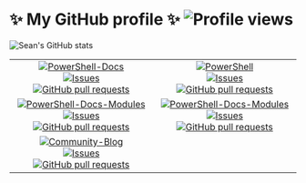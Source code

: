 <!--
**sdwheeler/sdwheeler** is a ✨ _special_ ✨ repository because its `README.md` (this file) appears on your GitHub profile.

Here are some ideas to get you started:

- 🔭 I'm currently working on ...
- 🌱 I'm currently learning ...
- 👯 I'm looking to collaborate on ...
- 🤔 I'm looking for help with ...
- 💬 Ask me about ...
- 📫 How to reach me: ...
- 😄 Pronouns: ...
- ⚡ Fun fact: ...
-->

# ✨ My GitHub profile ✨ ![Profile views][views]

![Sean's GitHub stats][mystats]

| | |
| :---: |:---: |
| [![PowerShell-Docs][psdocsimg]][ghdocs]<br>[![Issues][psdocs-iss]][ghdocsiss] [![GitHub pull requests][psdocs-prs]][ghdocsprs] | [![PowerShell][pscodeimg]][pssrc]<br>[![Issues][pscode-iss]][pssrciss] [![GitHub pull requests][pscode-prs]][pssrcprs] |
| [![PowerShell-Docs-Modules][psutilimg]][ghdocsdsc]<br>[![Issues][psutil-iss]][ghdocsdsciss] [![GitHub pull requests][psutil-prs]][ghdocsdscprs] | [![PowerShell-Docs-Modules][psutilimg]][ghdocsmod]<br> [![Issues][psutil-iss]][ghdocsmodiss] [![GitHub pull requests][psutil-prs]][ghdocsmodprs] |
| [![Community-Blog][pscommimg]][ghblog]<br>[![Issues][pscomm-iss]][ghblogissues] [![GitHub pull requests][pscomm-prs]][ghblogprs] |  |

<!-- link references -->
[ghblog]: https://github.com/PowerShell/Community-Blog
[ghblogissues]: https://github.com/PowerShell/Community-Blog/issues
[ghblogprs]: https://github.com/PowerShell/Community-Blog/pulls
[ghdocs]: https://github.com/MicrosoftDocs/PowerShell-Docs
[ghdocsiss]: https://github.com/microsoftdocs/powershell-docs/issues
[ghdocsprs]: https://github.com/microsoftdocs/powershell-docs/pulls
[ghdocsdsc]: https://github.com/MicrosoftDocs/PowerShell-Docs-DSC
[ghdocsdsciss]: https://github.com/MicrosoftDocs/PowerShell-Docs-DSC/issues
[ghdocsdscprs]: https://github.com/MicrosoftDocs/PowerShell-Docs-DSC/pulls
[ghdocsmod]: https://github.com/MicrosoftDocs/PowerShell-Docs-Modules
[ghdocsmodiss]: https://github.com/MicrosoftDocs/PowerShell-Docs-Modules/issues
[ghdocsmodprs]: https://github.com/MicrosoftDocs/PowerShell-Docs-Modules/pulls
[pssrc]: https://github.com/PowerShell/PowerShell
[pssrciss]: https://github.com/PowerShell/powershell/issues
[pssrcprs]: https://github.com/PowerShell/powershell/pulls

[views]: https://komarev.com/ghpvc/?username=sdwheeler
[mystats]: https://github-readme-stats.vercel.app/api?username=sdwheeler&theme=dark&show_icons=true&count_private=true
[psdocsimg]: https://github-readme-stats.vercel.app/api/pin/?username=MicrosoftDocs&show_owner=true&repo=PowerShell-Docs&theme=dark
[pscodeimg]: https://github-readme-stats.vercel.app/api/pin/?username=PowerShell&show_owner=true&repo=PowerShell&theme=dark
[pscommimg]: https://github-readme-stats.vercel.app/api/pin/?username=PowerShell&show_owner=true&repo=Community-Blog&theme=dark
[psutilimg]: https://github-readme-stats.vercel.app/api/pin/?username=MicrosoftDocs&show_owner=true&repo=PowerShell-Docs-Modules&theme=dark

[psdocs-iss]: https://img.shields.io/github/issues/microsoftdocs/powershell-docs?color=0088ff
[psdocs-prs]: https://img.shields.io/github/issues-pr/microsoftdocs/powershell-docs?color=0088ff
[pscode-iss]: https://img.shields.io/github/issues/PowerShell/PowerShell?color=0088ff
[pscode-prs]: https://img.shields.io/github/issues-pr/PowerShell/PowerShell?color=0088ff
[pscomm-iss]: https://img.shields.io/github/issues/PowerShell/Community-Blog?color=0088ff
[pscomm-prs]: https://img.shields.io/github/issues-pr/PowerShell/Community-Blog?color=0088ff
[psutil-iss]: https://img.shields.io/github/issues/MicrosoftDocs/PowerShell-Docs-Modules?color=0088ff
[psutil-prs]: https://img.shields.io/github/issues-pr/MicrosoftDocs/PowerShell-Docs-Modules?color=0088ff
